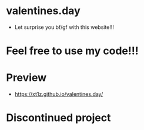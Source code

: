 # valentines.day
- Let surprise you bf/gf with this website!!!

# Feel free to use my code!!!
# Preview
- https://xt1z.github.io/valentines.day/
# Discontinued project
